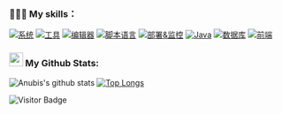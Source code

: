 ### 🧑🏻‍💻 My skills：

[![系统](https://skillicons.dev/icons?i=windows,linux,apple)](https://skillicons.dev)
[![工具](https://skillicons.dev/icons?i=vim,sublime,powershell,git,github,gitlab,stackoverflow)](https://skillicons.dev)
[![编辑器](https://skillicons.dev/icons?i=idea,pycharm,webstorm,vscode,postman)](https://skillicons.dev)
[![脚本语言](https://skillicons.dev/icons?i=py,lua,md)](https://skillicons.dev)
[![部署&监控](https://skillicons.dev/icons?i=docker,kubernetesjenkins,nginx,grafana,prometheus)](https://skillicons.dev)
[![Java](https://skillicons.dev/icons?i=java,maven,spring,rabbitmq)](https://skillicons.dev)
[![数据库](https://skillicons.dev/icons?i=mysql,mongodb,redis,elasticsearch)](https://skillicons.dev)
[![前端](https://skillicons.dev/icons?i=js,ts,html,css,npm,pnpm,yarn,vue,vite,webpack)](https://skillicons.dev)

### <img src='https://media1.giphy.com/media/du3J3cXyzhj75IOgvA/giphy.gif?cid=ecf05e47x2g034i9pzwtzzsd3xgg2w9nr94t4tflbbgo3008&rid=giphy.gif' width='25' /> My Github Stats:

![Anubis's github stats](https://github-readme-stats.vercel.app/api?username=anubiscl&show_icons=true&hide=issues&count_private=true&include_all_commits=true&theme=cobalt&locale=cn)
[![Top Longs](https://github-readme-stats.vercel.app/api/top-langs/?username=anubiscl&theme=cobalt&locale=cn&layout=compact&hide=EJS,javascript,html,css,less)](https://github.com/anuraghazra/github-readme-stats)

![Visitor Badge](https://visitor-badge.laobi.icu/badge?page_id=AnubisCL.AnubisCL)